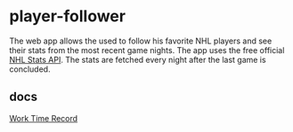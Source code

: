 # player-follower
The web app allows the used to follow his favorite NHL players and see their stats from the most recent game nights. The app uses the free official [NHL Stats API](https://statsapi.web.nhl.com/api/v1/teams). The stats are fetched every night after the last game is concluded. 

## docs
[Work Time Record](https://github.com/slinden2/player-follower/blob/master/docs/worktimerecord.md)

